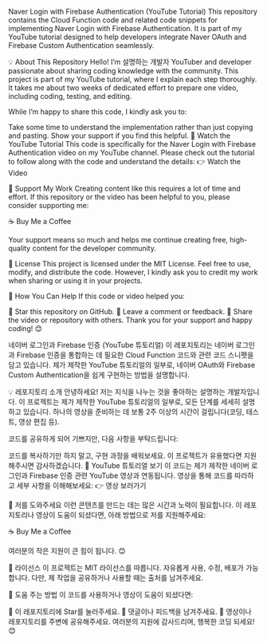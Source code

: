 Naver Login with Firebase Authentication (YouTube Tutorial)
This repository contains the Cloud Function code and related code snippets for implementing Naver Login with Firebase Authentication. It is part of my YouTube tutorial designed to help developers integrate Naver OAuth and Firebase Custom Authentication seamlessly.

💡 About This Repository
Hello! I’m 설명하는 개발자 YouTuber and developer passionate about sharing coding knowledge with the community. This project is part of my YouTube tutorial, where I explain each step thoroughly. It takes me about two weeks of dedicated effort to prepare one video, including coding, testing, and editing.

While I’m happy to share this code, I kindly ask you to:

Take some time to understand the implementation rather than just copying and pasting.
Show your support if you find this helpful.
🎥 Watch the YouTube Tutorial
This code is specifically for the Naver Login with Firebase Authentication video on my YouTube channel. Please check out the tutorial to follow along with the code and understand the details:
👉 Watch the Video

🤝 Support My Work
Creating content like this requires a lot of time and effort. If this repository or the video has been helpful to you, please consider supporting me:

☕ Buy Me a Coffee

Your support means so much and helps me continue creating free, high-quality content for the developer community.

📄 License
This project is licensed under the MIT License. Feel free to use, modify, and distribute the code. However, I kindly ask you to credit my work when sharing or using it in your projects.

🌟 How You Can Help
If this code or video helped you:

🌟 Star this repository on GitHub.
💬 Leave a comment or feedback.
🙌 Share the video or repository with others.
Thank you for your support and happy coding! 😊

네이버 로그인과 Firebase 인증 (YouTube 튜토리얼)
이 레포지토리는 네이버 로그인과 Firebase 인증을 통합하는 데 필요한 Cloud Function 코드와 관련 코드 스니펫을 담고 있습니다. 제가 제작한 YouTube 튜토리얼의 일부로, 네이버 OAuth와 Firebase Custom Authentication을 쉽게 구현하는 방법을 설명합니다.

💡 레포지토리 소개
안녕하세요! 저는 지식을 나누는 것을 좋아하는 설명하는 개발자입니다. 이 프로젝트는 제가 제작한 YouTube 튜토리얼의 일부로, 모든 단계를 세세히 설명하고 있습니다. 하나의 영상을 준비하는 데 보통 2주 이상의 시간이 걸립니다(코딩, 테스트, 영상 편집 등).

코드를 공유하게 되어 기쁘지만, 다음 사항을 부탁드립니다:

코드를 복사하기만 하지 말고, 구현 과정을 배워보세요.
이 프로젝트가 유용했다면 지원해주시면 감사하겠습니다.
🎥 YouTube 튜토리얼 보기
이 코드는 제가 제작한 네이버 로그인과 Firebase 인증 관련 YouTube 영상과 연동됩니다. 영상을 통해 코드를 따라하고 세부 사항을 이해해보세요:
👉 영상 보러가기

🤝 저를 도와주세요
이런 콘텐츠를 만드는 데는 많은 시간과 노력이 필요합니다. 이 레포지토리나 영상이 도움이 되셨다면, 아래 방법으로 저를 지원해주세요:

☕ Buy Me a Coffee

여러분의 작은 지원이 큰 힘이 됩니다. 😊

📄 라이선스
이 프로젝트는 MIT 라이선스를 따릅니다. 자유롭게 사용, 수정, 배포가 가능합니다. 다만, 제 작업을 공유하거나 사용할 때는 출처를 남겨주세요.

🌟 도움 주는 방법
이 코드를 사용하거나 영상이 도움이 되셨다면:

🌟 이 레포지토리에 Star를 눌러주세요.
💬 댓글이나 피드백을 남겨주세요.
🙌 영상이나 레포지토리를 주변에 공유해주세요.
여러분의 지원에 감사드리며, 행복한 코딩 되세요! 😊
